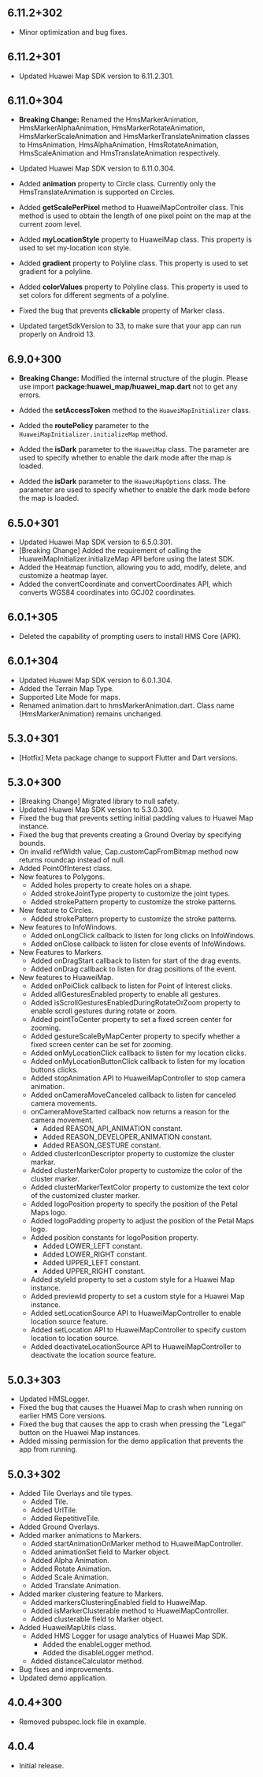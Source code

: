 ## 6.11.2+302

- Minor optimization and bug fixes.

## 6.11.2+301

- Updated Huawei Map SDK version to 6.11.2.301.

## 6.11.0+304

- **Breaking Change:** Renamed the HmsMarkerAnimation, HmsMarkerAlphaAnimation, HmsMarkerRotateAnimation, HmsMarkerScaleAnimation and HmsMarkerTranslateAnimation classes to HmsAnimation, HmsAlphaAnimation, HmsRotateAnimation, HmsScaleAnimation and HmsTranslateAnimation respectively. 

- Updated Huawei Map SDK version to 6.11.0.304.
- Added **animation** property to Circle class. Currently only the HmsTranslateAnimation is supported on Circles.
- Added **getScalePerPixel** method to HuaweiMapController class. This method is used to obtain the length of one pixel point on the map at the current zoom level.
- Added **myLocationStyle** property to HuaweiMap class. This property is used to set my-location icon style.
- Added **gradient** property to Polyline class. This property is used to set gradient for a polyline.
- Added **colorValues** property to Polyline class. This property is used to set colors for different segments of a polyline.
- Fixed the bug that prevents **clickable** property of Marker class. 
- Updated targetSdkVersion to 33, to make sure that your app can run properly on Android 13.

## 6.9.0+300

- **Breaking Change:** Modified the internal structure of the plugin. Please use import **package:huawei_map/huawei_map.dart** not to get any errors.

- Added the **setAccessToken** method to the `HuaweiMapInitializer` class.
- Added the **routePolicy** parameter to the `HuaweiMapInitializer.initializeMap` method.
- Added the **isDark** parameter to the `HuaweiMap` class. The parameter are used to specify whether to enable the dark mode after the map is loaded.
- Added the **isDark** parameter to the `HuaweiMapOptions` class. The parameter are used to specify whether to enable the dark mode before the map is loaded.

## 6.5.0+301

- Updated Huawei Map SDK version to 6.5.0.301.
- [Breaking Change] Added the requirement of calling the HuaweiMapInitializer.initializeMap API before using the latest SDK.
- Added the Heatmap function, allowing you to add, modify, delete, and customize a heatmap layer.
- Added the convertCoordinate and convertCoordinates API, which converts WGS84 coordinates into GCJ02 coordinates.

## 6.0.1+305

- Deleted the capability of prompting users to install HMS Core (APK).

## 6.0.1+304

- Updated Huawei Map SDK version to 6.0.1.304.
- Added the Terrain Map Type.
- Supported Lite Mode for maps.
- Renamed animation.dart to hmsMarkerAnimation.dart. Class name (HmsMarkerAnimation) remains unchanged.

## 5.3.0+301

- [Hotfix] Meta package change to support Flutter and Dart versions.

## 5.3.0+300

- [Breaking Change] Migrated library to null safety.
- Updated Huawei Map SDK version to 5.3.0.300.
- Fixed the bug that prevents setting initial padding values to Huawei Map instance.
- Fixed the bug that prevents creating a Ground Overlay by specifying bounds.
- On invalid refWidth value, Cap.customCapFromBitmap method now returns roundcap instead of null.
- Added PointOfInterest class.
- New features to Polygons.
  - Added holes property to create holes on a shape.
  - Added strokeJointType property to customize the joint types.
  - Added strokePattern property to customize the stroke patterns.
- New feature to Circles.
  - Added strokePattern property to customize the stroke patterns.
- New features to InfoWindows.
  - Added onLongClick callback to listen for long clicks on InfoWindows.
  - Added onClose callback to listen for close events of InfoWindows.
- New Features to Markers.
  - Added onDragStart callback to listen for start of the drag events.
  - Added onDrag callback to listen for drag positions of the event.
- New features to HuaweiMap.
  - Added onPoiClick callback to listen for Point of Interest clicks.
  - Added allGesturesEnabled property to enable all gestures.
  - Added isScrollGesturesEnabledDuringRotateOrZoom property to enable scroll gestures during rotate or zoom.
  - Added pointToCenter property to set a fixed screen center for zooming.
  - Added gestureScaleByMapCenter property to specify whether a fixed screen center can be set for zooming.
  - Added onMyLocationClick callback to listen for my location clicks.
  - Added onMyLocationButtonClick callback to listen for my location buttons clicks.
  - Added stopAnimation API to HuaweiMapController to stop camera animation.
  - Added onCameraMoveCanceled callback to listen for canceled camera movements.
  - onCameraMoveStarted callback now returns a reason for the camera movement.
    - Added REASON_API_ANIMATION constant.
    - Added REASON_DEVELOPER_ANIMATION constant.
    - Added REASON_GESTURE constant.
  - Added clusterIconDescriptor property to customize the cluster markar.
  - Added clusterMarkerColor property to customize the color of the cluster marker.
  - Added clusterMarkerTextColor property to customize the text color of the customized cluster marker.
  - Added logoPosition property to specify the position of the Petal Maps logo.
  - Added logoPadding property to adjust the position of the Petal Maps logo.
  - Added position constants for logoPosition property.
    - Added LOWER_LEFT constant.
    - Added LOWER_RIGHT constant.
    - Added UPPER_LEFT constant.
    - Added UPPER_RIGHT constant.
  - Added styleId property to set a custom style for a Huawei Map instance.
  - Added previewId property to set a custom style for a Huawei Map instance.
  - Added setLocationSource API to HuaweiMapController to enable location source feature.
  - Added setLocation API to HuaweiMapController to specify custom location to location source.
  - Added deactivateLocationSource API to HuaweiMapController to deactivate the location source feature.

## 5.0.3+303

- Updated HMSLogger.
- Fixed the bug that causes the Huawei Map to crash when running on earlier HMS Core versions.
- Fixed the bug that causes the app to crash when pressing the "Legal" button on the Huawei Map instances.
- Added missing permission for the demo application that prevents the app from running.

## 5.0.3+302

- Added Tile Overlays and tile types.
  - Added Tile.
  - Added UrlTile.
  - Added RepetitiveTile.
- Added Ground Overlays.
- Added marker animations to Markers.
  - Added startAnimationOnMarker method to HuaweiMapController.
  - Added animationSet field to Marker object.
  - Added Alpha Animation.
  - Added Rotate Animation.
  - Added Scale Animation.
  - Added Translate Animation.
- Added marker clustering feature to Markers.
  - Added markersClusteringEnabled field to HuaweiMap.
  - Added isMarkerClusterable method to HuaweiMapController.
  - Added clusterable field to Marker object.
- Added HuaweiMapUtils class.
  - Added HMS Logger for usage analytics of Huawei Map SDK.
    - Added the enableLogger method.
    - Added the disableLogger method.
  - Added distanceCalculator method.
- Bug fixes and improvements.
- Updated demo application.

## 4.0.4+300

- Removed pubspec.lock file in example.

## 4.0.4

- Initial release.
